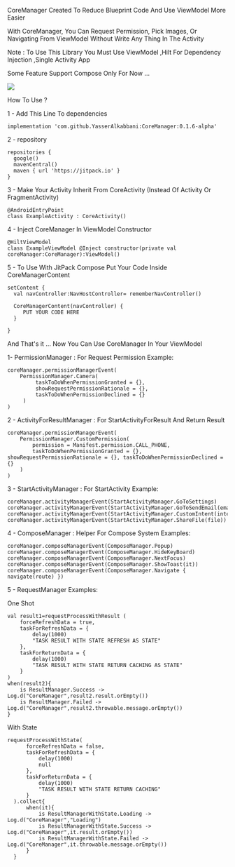 
CoreManager Created To Reduce Blueprint Code And Use ViewModel More Easier


With CoreManager, You Can Request Permission, Pick Images, Or Navigating From ViewModel Without Write Any Thing In The Activity

Note : To Use This Library You Must Use ViewModel ,Hilt For Dependency Injection ,Single Activity App

Some Feature Support Compose Only For Now ...

[![](https://jitpack.io/v/YasserAlkabbani/CoreManager.svg)](https://jitpack.io/#YasserAlkabbani/CoreManager)


How To Use ?

1 - Add This Line To dependencies 
```
implementation 'com.github.YasserAlkabbani:CoreManager:0.1.6-alpha'
```

2 - repository
```
repositories {
  google()
  mavenCentral()
  maven { url 'https://jitpack.io' }
}
```
3 - Make Your Activity Inherit From CoreActivity (Instead Of Activity Or FragmentActivity)
```
@AndroidEntryPoint
class ExampleActivity : CoreActivity() 
```

4 - Inject CoreManager In ViewModel Constructor
```
@HiltViewModel
class ExampleViewModel @Inject constructor(private val coreManager:CoreManager):ViewModel()
```
5 - To Use With JitPack Compose Put Your Code Inside CoreManagerContent

```
setContent {
  val navController:NavHostController= rememberNavController()

  CoreManagerContent(navController) {
     PUT YOUR CODE HERE
  }
  
}
```

And That's it ... Now You Can Use CoreManager In Your ViewModel

1- PermissionManager : For Request Permission
Example:
 ```
coreManager.permissionManagerEvent(
     PermissionManager.Camera(
          taskToDoWhenPermissionGranted = {},
          showRequestPermissionRationale = {},
          taskToDoWhenPermissionDeclined = {}
      )
)
```

2 - ActivityForResultManager : For StartActivityForResult And Return Result
```
coreManager.permissionManagerEvent(
    PermissionManager.CustomPermission(
        permission = Manifest.permission.CALL_PHONE,
        taskToDoWhenPermissionGranted = {}, showRequestPermissionRationale = {}, taskToDoWhenPermissionDeclined = {}
    )
)
```


3 - StartActivityManager : For StartActivity
Example:
```
coreManager.activityManagerEvent(StartActivityManager.GoToSettings)
coreManager.activityManagerEvent(StartActivityManager.GoToSendEmail(emailAddress))
coreManager.activityManagerEvent(StartActivityManager.CustomIntent(intent)
coreManager.activityManagerEvent(StartActivityManager.ShareFile(file))
```

4 - ComposeManager : Helper For Compose System
Examples:
```
coreManager.composeManagerEvent(ComposeManager.Popup)
coreManager.composeManagerEvent(ComposeManager.HideKeyBoard)
coreManager.composeManagerEvent(ComposeManager.NextFocus)
coreManager.composeManagerEvent(ComposeManager.ShowToast(it))
coreManager.composeManagerEvent(ComposeManager.Navigate { navigate(route) })
```

5 - RequestManager
Examples:

One Shot
```
val result1=requestProcessWithResult (
    forceRefreshData = true,
    taskForRefreshData = {
        delay(1000)
        "TASK RESULT WITH STATE REFRESH AS STATE"
    },
    taskForReturnData = {
        delay(1000)
        "TASK RESULT WITH STATE RETURN CACHING AS STATE"
    }
)
when(result2){
    is ResultManager.Success -> Log.d("CoreManager",result2.result.orEmpty())
    is ResultManager.Failed -> Log.d("CoreManager",result2.throwable.message.orEmpty())
}
```
With State
```
requestProcessWithState(
      forceRefreshData = false,
      taskForRefreshData = {
          delay(1000)
          null
      },
      taskForReturnData = {
          delay(1000)
          "TASK RESULT WITH STATE RETURN CACHING"
      }
  ).collect{
      when(it){
          is ResultManagerWithState.Loading -> Log.d("CoreManager","Loading")
          is ResultManagerWithState.Success -> Log.d("CoreManager",it.result.orEmpty())
          is ResultManagerWithState.Failed -> Log.d("CoreManager",it.throwable.message.orEmpty())
      }
  }
```
